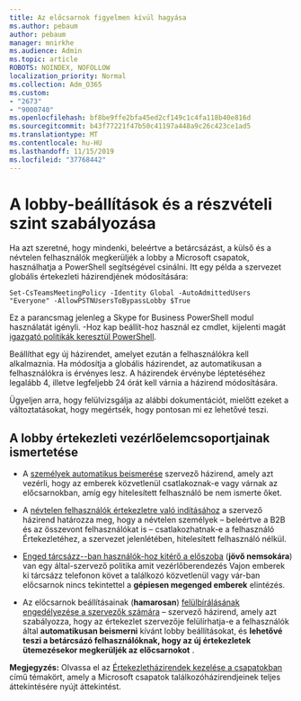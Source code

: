 ```yaml
---
title: Az előcsarnok figyelmen kívül hagyása
ms.author: pebaum
author: pebaum
manager: mnirkhe
ms.audience: Admin
ms.topic: article
ROBOTS: NOINDEX, NOFOLLOW
localization_priority: Normal
ms.collection: Adm_O365
ms.custom:
- "2673"
- "9000740"
ms.openlocfilehash: bf8be9ffe2bfa45ed2cf149c1c4fa118b40e816d
ms.sourcegitcommit: b43f77221f47b50c41197a448a9c26c423ce1ad5
ms.translationtype: MT
ms.contentlocale: hu-HU
ms.lasthandoff: 11/15/2019
ms.locfileid: "37768442"
---
```

# <a name="control-lobby-settings-and-level-of-participation"></a>A lobby-beállítások és a részvételi szint szabályozása

Ha azt szeretné, hogy mindenki, beleértve a betárcsázást, a külső és a névtelen felhasználók megkerüljék a lobby a Microsoft csapatok, használhatja a PowerShell segítségével csinálni. Itt egy példa a szervezet globális értekezleti házirendjének módosítására:

`Set-CsTeamsMeetingPolicy -Identity Global -AutoAdmittedUsers "Everyone" -AllowPSTNUsersToBypassLobby $True`

Ez a parancsmag jelenleg a Skype for Business PowerShell modul használatát igényli. -Hoz kap beállít-hoz használ ez cmdlet, kijelenti magát [igazgató politikák keresztül PowerShell](https://docs.microsoft.com/en-us/microsoftteams/teams-powershell-overview#managing-policies-via-powershell).

Beállíthat egy új házirendet, amelyet ezután a felhasználókra kell alkalmaznia. Ha módosítja a globális házirendet, az automatikusan a felhasználókra is érvényes lesz. A házirendek érvénybe léptetéséhez legalább 4, illetve legfeljebb 24 órát kell várnia a házirend módosítására.

Ügyeljen arra, hogy felülvizsgálja az alábbi dokumentációt, mielőtt ezeket a változtatásokat, hogy megértsék, hogy pontosan mi ez lehetővé teszi.

## <a name="understanding-teams-meeting-lobby-policy-controls"></a>A lobby értekezleti vezérlőelemcsoportjainak ismertetése

- A [személyek automatikus beismerése](https://docs.microsoft.com/microsoftteams/meeting-policies-in-teams#automatically-admit-people) szervező házirend, amely azt vezérli, hogy az emberek közvetlenül csatlakoznak-e vagy várnak az előcsarnokban, amíg egy hitelesített felhasználó be nem ismerte őket.

- A [névtelen felhasználók értekezletre való indításához](https://docs.microsoft.com/microsoftteams/meeting-policies-in-teams#allow-anonymous-people-to-start-a-meeting) a szervező házirend határozza meg, hogy a névtelen személyek – beleértve a B2B és az összevont felhasználókat is – csatlakozhatnak-e a felhasználó Értekezletéhez, a szervezet jelenlétében, hitelesített felhasználó nélkül.

- [Enged tárcsázz--ban használók-hoz kitérő a előszoba](https://docs.microsoft.com/en-us/microsoftteams/meeting-policies-in-teams#allow-dial-in-users-to-bypass-the-lobby-coming-soon) (**jövő nemsokára**) van egy által-szervező politika amit vezérlőberendezés Vajon emberek ki tárcsázz telefonon követ a találkozó közvetlenül vagy vár-ban előcsarnok nincs tekintettel a **gépiesen megenged emberek** elintézés.

- Az előcsarnok beállításainak (**hamarosan**) [felülbírálásának engedélyezése a szervezők számára](https://docs.microsoft.com/microsoftteams/meeting-policies-in-teams#allow-organizers-to-override-lobby-settings-coming-soon) – szervező házirend, amely azt szabályozza, hogy az értekezlet szervezője felülírhatja-e a felhasználók által **automatikusan beismerni** kívánt lobby beállításokat, és **lehetővé teszi a betárcsázó felhasználóknak, hogy az új értekezletek ütemezésekor megkerüljék az előcsarnokot** .

**Megjegyzés:** Olvassa el az [Értekezletházirendek kezelése a csapatokban](https://docs.microsoft.com/en-us/microsoftteams/meeting-policies-in-teams) című témakört, amely a Microsoft csapatok találkozóházirendjeinek teljes áttekintésére nyújt áttekintést.
